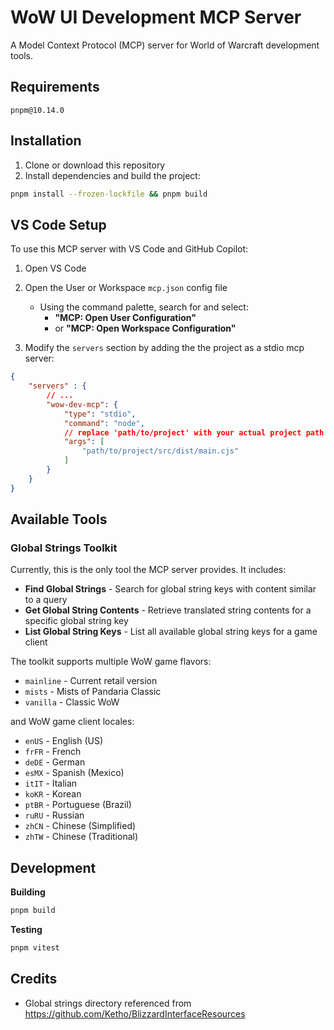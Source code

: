 # WoW UI Development MCP Server

A Model Context Protocol (MCP) server for World of Warcraft development tools.

## Requirements

    pnpm@10.14.0

## Installation

1. Clone or download this repository
2. Install dependencies and build the project:

```bash
pnpm install --frozen-lockfile && pnpm build
```

## VS Code Setup

To use this MCP server with VS Code and GitHub Copilot:

1. Open VS Code
2. Open the User or Workspace `mcp.json` config file

    - Using the command palette, search for and select:
        -  **"MCP: Open User Configuration"** 
        - or **"MCP: Open Workspace Configuration"**
4. Modify the `servers` section by adding the the project as a stdio mcp server:

```json
{
    "servers" : {
        // ...
        "wow-dev-mcp": {
            "type": "stdio",
            "command": "node",
            // replace 'path/to/project' with your actual project path
            "args": [
                "path/to/project/src/dist/main.cjs"
            ]
        }
    }
}
```

## Available Tools

### Global Strings Toolkit
Currently, this is the only tool the MCP server provides. It includes:

- **Find Global Strings** - Search for global string keys with content similar to a query
- **Get Global String Contents** - Retrieve translated string contents for a specific global string key
- **List Global String Keys** - List all available global string keys for a game client

The toolkit supports multiple WoW game flavors:
- `mainline` - Current retail version
- `mists` - Mists of Pandaria Classic
- `vanilla` - Classic WoW

and WoW game client locales:

- `enUS` - English (US)
- `frFR` - French
- `deDE` - German
- `esMX` - Spanish (Mexico)
- `itIT` - Italian
- `koKR` - Korean
- `ptBR` - Portuguese (Brazil)
- `ruRU` - Russian
- `zhCN` - Chinese (Simplified)
- `zhTW` - Chinese (Traditional)

## Development

**Building**

```bash
pnpm build
```

**Testing**

```bash
pnpm vitest
```

## Credits

- Global strings directory referenced from https://github.com/Ketho/BlizzardInterfaceResources
